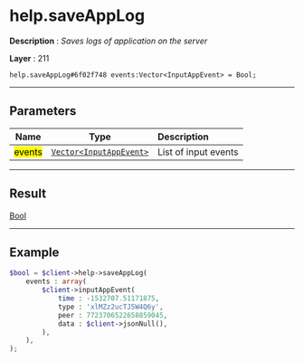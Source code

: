 # help.saveAppLog

**Description** : *Saves logs of application on the server*

**Layer** : 211

```tl
help.saveAppLog#6f02f748 events:Vector<InputAppEvent> = Bool;
```

---

## Parameters

| Name | Type | Description |
| :---: | :---: | :--- |
| <mark>events</mark> | [`Vector<InputAppEvent>`](type/InputAppEvent) | List of input events |

---

## Result

[Bool](type/Bool)

---

## Example

```php
$bool = $client->help->saveAppLog(
	events : array(
		$client->inputAppEvent(
			time : -1532707.51171875,
			type : 'xlMZz2ucTJ5W4Q6y',
			peer : 7723706522658859045,
			data : $client->jsonNull(),
		),
	),
);
```